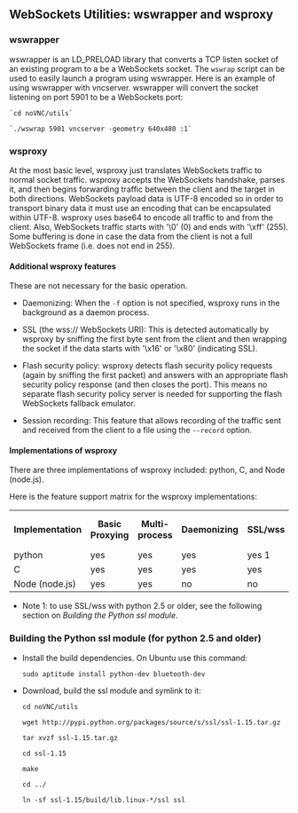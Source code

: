 ## WebSockets Utilities: wswrapper and wsproxy


### wswrapper

wswrapper is an LD_PRELOAD library that converts a TCP listen socket
of an existing program to a be a WebSockets socket. The `wswrap`
script can be used to easily launch a program using wswrapper. Here is
an example of using wswrapper with vncserver. wswrapper will convert
the socket listening on port 5901 to be a WebSockets port:

    `cd noVNC/utils`

    `./wswrap 5901 vncserver -geometry 640x480 :1`


### wsproxy

At the most basic level, wsproxy just translates WebSockets traffic
to normal socket traffic. wsproxy accepts the WebSockets handshake,
parses it, and then begins forwarding traffic between the client and
the target in both directions. WebSockets payload data is UTF-8
encoded so in order to transport binary data it must use an encoding
that can be encapsulated within UTF-8. wsproxy uses base64 to encode
all traffic to and from the client. Also, WebSockets traffic starts
with '\0' (0) and ends with '\xff' (255). Some buffering is done in
case the data from the client is not a full WebSockets frame (i.e.
does not end in 255).


#### Additional wsproxy features

These are not necessary for the basic operation.

* Daemonizing: When the `-f` option is not specified, wsproxy runs
  in the background as a daemon process.

* SSL (the wss:// WebSockets URI): This is detected automatically by
  wsproxy by sniffing the first byte sent from the client and then
  wrapping the socket if the data starts with '\x16' or '\x80'
  (indicating SSL).

* Flash security policy: wsproxy detects flash security policy
  requests (again by sniffing the first packet) and answers with an
  appropriate flash security policy response (and then closes the
  port). This means no separate flash security policy server is needed
  for supporting the flash WebSockets fallback emulator.

* Session recording: This feature that allows recording of the traffic
  sent and received from the client to a file using the `--record`
  option.


#### Implementations of wsproxy

There are three implementations of wsproxy included: python, C, and
Node (node.js).

Here is the feature support matrix for the wsproxy implementations:


<table>
    <tr>
        <th>Implementation</th>
        <th>Basic Proxying</th>
        <th>Multi-process</th>
        <th>Daemonizing</th>
        <th>SSL/wss</th>
        <th>Flash Policy Server</th>
        <th>Session Recording</th>
    </tr> <tr>
        <td>python</td>
        <td>yes</td>
        <td>yes</td>
        <td>yes</td>
        <td>yes 1</td>
        <td>yes</td>
        <td>yes</td>
    </tr> <tr>
        <td>C</td>
        <td>yes</td>
        <td>yes</td>
        <td>yes</td>
        <td>yes</td>
        <td>yes</td>
        <td>no</td>
    </tr>
    </tr> <tr>
        <td>Node (node.js)</td>
        <td>yes</td>
        <td>yes</td>
        <td>no</td>
        <td>no</td>
        <td>no</td>
        <td>no</td>
    </tr>
</table>

* Note 1: to use SSL/wss with python 2.5 or older, see the following
  section on *Building the Python ssl module*.


### Building the Python ssl module (for python 2.5 and older)

* Install the build dependencies. On Ubuntu use this command:

    `sudo aptitude install python-dev bluetooth-dev`

* Download, build the ssl module and symlink to it:

    `cd noVNC/utils`

    `wget http://pypi.python.org/packages/source/s/ssl/ssl-1.15.tar.gz`

    `tar xvzf ssl-1.15.tar.gz`

    `cd ssl-1.15`

    `make`

    `cd ../`

    `ln -sf ssl-1.15/build/lib.linux-*/ssl ssl`

